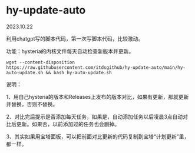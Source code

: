 # hy-update-auto
2023.10.22

利用chatgpt写的脚本代码，第一次写脚本代码，比较激动。

功能：hysteria的内核文件每天自动检查新版本并更新。
```shell
wget --content-disposition https://raw.githubusercontent.com/itdsgithub/hy-update-auto/main/hy-auto-update.sh && bash hy-auto-update.sh
```

说明：

1、用自己hysteria的版本和Releases上发布的版本对比，如果有更新，那就更新并替换，否则不替换。

2、对比完后提示是否添加每天任务，如果是，自动添加任务以后凌晨3点自动对比后更新。如果否，以前添加过的任务也会删掉。

3、其实如果用宝塔面板，可以把前面对比更新的代码复制到宝塔“计划更新”里，都一样。
